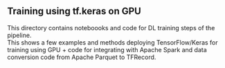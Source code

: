 ## Training using tf.keras on GPU

This directory contains noteboooks and code for DL training steps of the pipeline.  
This shows a few examples and methods deploying TensorFlow/Keras for training using GPU + 
code for integrating with Apache Spark and data conversion code from Apache Parquet to TFRecord.
